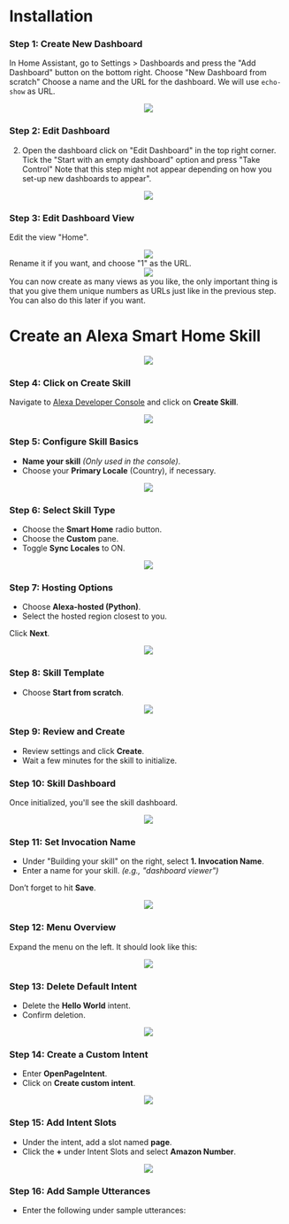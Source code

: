 # Installation
### Step 1: Create New Dashboard
In Home Assistant, go to Settings > Dashboards and press the "Add Dashboard" button on the bottom right. 
Choose "New Dashboard from scratch" Choose a name and the URL for the dashboard. We will use ``echo-show`` as URL. 
<div align="center"><img src="img/dashboard_creation.png" /></div>

### Step 2: Edit Dashboard
2. Open the dashboard click on "Edit Dashboard" in the top right corner. Tick the "Start with an empty dashboard" option and press "Take Control"
   Note that this step might not appear depending on how you set-up new dashboards to appear".
 <div align="center"><img src="img/take_control.png" /></div>

### Step 3: Edit Dashboard View
Edit the view "Home".
<div align="center"><img src="img/edit_home.png" /></div> Rename it if you want, and choose "1" as the URL.<div align="center"><img src="img/home_view.png" /></div>
<div></div>
You can now create as many views as you like, the only important thing is that you give them unique numbers as URLs just like in the previous step. You can also do this later if you want.

# Create an Alexa Smart Home Skill

<div align="center"><img src="img/23.png" /></div>

### Step 4: Click on Create Skill
Navigate to [Alexa Developer Console](https://developer.amazon.com/alexa/console/ask) and click on **Create Skill**.

<div align="center"><img src="img/24.png" /></div>

### Step 5: Configure Skill Basics
- **Name your skill** *(Only used in the console)*.
- Choose your **Primary Locale** (Country), if necessary.

<div align="center"><img src="img/25.png" /></div>

### Step 6: Select Skill Type
- Choose the **Smart Home** radio button.
- Choose the **Custom** pane.
- Toggle **Sync Locales** to ON.

<div align="center"><img src="img/26.png" /></div>

### Step 7: Hosting Options
- Choose **Alexa-hosted (Python)**.
- Select the hosted region closest to you.

Click **Next**.

<div align="center"><img src="img/27.png" /></div>

### Step 8: Skill Template
- Choose **Start from scratch**.

<div align="center"><img src="img/28.png" /></div>

### Step 9: Review and Create
- Review settings and click **Create**.
- Wait a few minutes for the skill to initialize.

### Step 10: Skill Dashboard
Once initialized, you'll see the skill dashboard.

<div align="center"><img src="img/29.png" /></div>

### Step 11: Set Invocation Name
- Under "Building your skill" on the right, select **1. Invocation Name**.
- Enter a name for your skill. *(e.g., "dashboard viewer")*

Don’t forget to hit **Save**.

<div align="center"><img src="img/30.png" /></div>

### Step 12: Menu Overview
Expand the menu on the left. It should look like this:

<div align="center"><img src="img/31.png" /></div>

### Step 13: Delete Default Intent
- Delete the **Hello World** intent.
- Confirm deletion.

<div align="center"><img src="img/32.png" /></div>

### Step 14: Create a Custom Intent
- Enter **OpenPageIntent**.
- Click on **Create custom intent**.

<div align="center"><img src="img/33.png" /></div>

### Step 15: Add Intent Slots
- Under the intent, add a slot named **page**.
- Click the **+** under Intent Slots and select **Amazon Number**.

<div align="center"><img src="img/34.png" /></div>

### Step 16: Add Sample Utterances
 - Enter the following under sample utterances:
